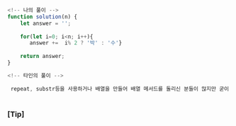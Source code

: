 ```javascript
<!-- 나의 풀이 -->
function solution(n) {
    let answer = '';
    
    for(let i=0; i<n; i++){
       answer +=  i% 2 ? '박' : '수'}
    
    return answer;
}

```

```javascript
<!-- 타인의 풀이 -->
  
 repeat, substr등을 사용하거나 배열을 만들어 배열 메서드를 돌리신 분들이 많지만 굳이 돌리고 싶지 않다.

```

#

### [Tip]
